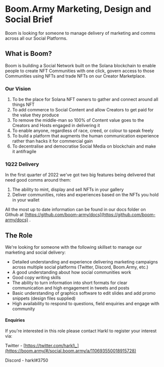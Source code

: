 # Boom.Army Marketing, Design and Social Brief

Boom is looking for someone to manage delivery of marketing and comms across all our Social Platforms.

## What is Boom?

Boom is building a Social Network built on the Solana blockchain to enable people to create NFT Communities with one click, govern access to those Communities using NFTs and trade NFTs on our Creator Marketplace.

### Our Vision

1. To be the place for Solana NFT owners to gather and connect around all things NFT
2. To add commerce to Social Content and allow Creators to get paid for the value they produce
3. To remove the middle-man so 100% of Content value goes to the Creators and Hosts engaged in delivering it
4. To enable anyone, regardless of race, creed, or colour to speak freely
5. To build a platform that augments the human communication experience rather than hacks it for commercial gain
6. To decentralise and democratise Social Media on blockchain and make it antifragile

### 1Q22 Delivery

In the first quarter of 2022 we&#39;ve got two big features being delivered that need good comms around them:

1. The ability to mint, display and sell NFTs in your gallery
2. Deliver communities, roles and experiences based on the NFTs you hold in your wallet

All the most up to date information can be found in our docs folder on Github at [https://github.com/boom-army/docs](https://github.com/boom-army/docs) .

## The Role

We&#39;re looking for someone with the following skillset to manage our marketing and social delivery:

- Detailed understanding and experience delivering marketing campaigns across multiple social platforms (Twitter, Discord, Boom.Army, etc.)
- A good understanding about how social communities work
- Good copy writing skills
- The ability to turn information into short formats for clear communication and high engagement in tweets and posts
- Basic understanding of graphics software to edit slides and add promo snippets (design files supplied)
- High availability to respond to questions, field enquiries and engage with community

#### Enquiries

If you&#39;re interested in this role please contact Harkl to register your interest via:

Twitter - [https://twitter.com/harkl\_](https://boom.army/#/social.boom.army/a/110693550018915728)

Discord - harkl#3750

